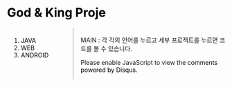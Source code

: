 
<html>
<head>
  <title>WEB1 - html</title>
  <meta charset="utf-8">
  <style>
    a {
      color:black;
      text-decoration: none;
    }

    h1{
      font-size: 45px;
      text-align: center;
      border-bottom: 1px solid gray;
      margin:0px;
      padding: 20px;
    }
    #grid ol{
      border-right: 1px solid gray;
      width: 100px;
      margin: 0px;
      padding: 20px;
      padding-left: 32px;
    }
    body{
      margin: 0px;
    }
    #grid{
      display: grid;
      grid-template-columns: 150px 1fr;
    }
    #main{
      padding-left: 20px;
    }




  </style>
</head>
<body>
  <h1><a href="1.html">  God & King Proje</a></h1>

<div id = "grid">
  <ol>
    <li> <a href ="2.html">JAVA</a></li>
    <li> <a href ="3.html">WEB</a></li>
    <li> <a href ="4.html">ANDROID</a></li>
  </ol>
<div id = "main">
<br>MAIN : 각 각의 언어를 누르고 세부 프로젝트를 누르면 코드를 볼 수 있습니다.<br>
<p>
  <div id="disqus_thread"></div>
  <script>

  /**
  *  RECOMMENDED CONFIGURATION VARIABLES: EDIT AND UNCOMMENT THE SECTION BELOW TO INSERT DYNAMIC VALUES FROM YOUR PLATFORM OR CMS.
  *  LEARN WHY DEFINING THESE VARIABLES IS IMPORTANT: https://disqus.com/admin/universalcode/#configuration-variables*/
  /*
  var disqus_config = function () {
  this.page.url = PAGE_URL;  // Replace PAGE_URL with your page's canonical URL variable
  this.page.identifier = PAGE_IDENTIFIER; // Replace PAGE_IDENTIFIER with your page's unique identifier variable
  };
  */
  (function() { // DON'T EDIT BELOW THIS LINE
  var d = document, s = d.createElement('script');
  s.src = 'https://king-god.disqus.com/embed.js';
  s.setAttribute('data-timestamp', +new Date());
  (d.head || d.body).appendChild(s);
  })();
  </script>
  <noscript>Please enable JavaScript to view the <a href="https://disqus.com/?ref_noscript">comments powered by Disqus.</a></noscript>

</p>
  </div>
  </div>
  </body>
  </html>

